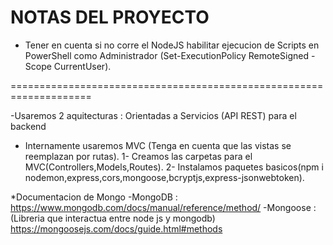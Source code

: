 # NOTAS DEL PROYECTO 

- Tener en cuenta si no corre el NodeJS habilitar ejecucion de Scripts en PowerShell como Administrador (Set-ExecutionPolicy RemoteSigned -Scope CurrentUser). 


====================================================================

-Usaremos 2 aquitecturas : Orientadas a Servicios (API REST) para el backend
- Internamente usaremos MVC (Tenga en cuenta que las vistas se reemplazan por rutas).
1- Creamos las carpetas para el MVC(Controllers,Models,Routes).
2- Instalamos paquetes basicos(npm i nodemon,express,cors,mongoose,bcryptjs,express-jsonwebtoken).

*Documentacion de Mongo
-MongoDB : https://www.mongodb.com/docs/manual/reference/method/
-Mongoose :(Libreria que interactua entre node js y mongodb) https://mongoosejs.com/docs/guide.html#methods